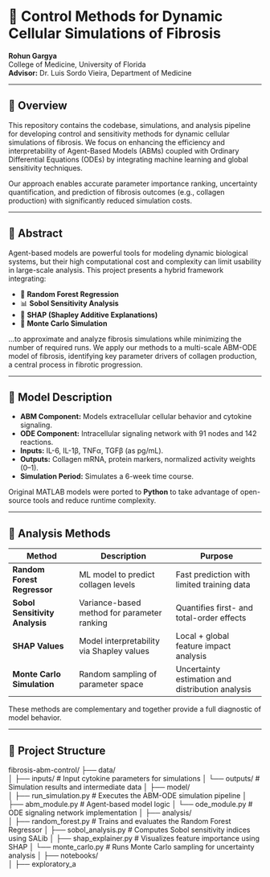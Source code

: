 # 🧬 Control Methods for Dynamic Cellular Simulations of Fibrosis

**Rohun Gargya**  
College of Medicine, University of Florida  
**Advisor:** Dr. Luis Sordo Vieira, Department of Medicine

---

## 📘 Overview

This repository contains the codebase, simulations, and analysis pipeline for developing control and sensitivity methods for dynamic cellular simulations of fibrosis. We focus on enhancing the efficiency and interpretability of Agent-Based Models (ABMs) coupled with Ordinary Differential Equations (ODEs) by integrating machine learning and global sensitivity techniques.

Our approach enables accurate parameter importance ranking, uncertainty quantification, and prediction of fibrosis outcomes (e.g., collagen production) with significantly reduced simulation costs.

---

## 🧪 Abstract

Agent-based models are powerful tools for modeling dynamic biological systems, but their high computational cost and complexity can limit usability in large-scale analysis. This project presents a hybrid framework integrating:

- 🌲 **Random Forest Regression**
- 📊 **Sobol Sensitivity Analysis**
- 🧠 **SHAP (Shapley Additive Explanations)**
- 🎲 **Monte Carlo Simulation**

...to approximate and analyze fibrosis simulations while minimizing the number of required runs. We apply our methods to a multi-scale ABM-ODE model of fibrosis, identifying key parameter drivers of collagen production, a central process in fibrotic progression.

---

## 🔬 Model Description

- **ABM Component:** Models extracellular cellular behavior and cytokine signaling.
- **ODE Component:** Intracellular signaling network with 91 nodes and 142 reactions.
- **Inputs:** IL-6, IL-1β, TNFα, TGFβ (as pg/mL).
- **Outputs:** Collagen mRNA, protein markers, normalized activity weights (0–1).
- **Simulation Period:** Simulates a 6-week time course.

Original MATLAB models were ported to **Python** to take advantage of open-source tools and reduce runtime complexity.

---

## 🧰 Analysis Methods

| Method | Description | Purpose |
|--------|-------------|---------|
| **Random Forest Regressor** | ML model to predict collagen levels | Fast prediction with limited training data |
| **Sobol Sensitivity Analysis** | Variance-based method for parameter ranking | Quantifies first- and total-order effects |
| **SHAP Values** | Model interpretability via Shapley values | Local + global feature impact analysis |
| **Monte Carlo Simulation** | Random sampling of parameter space | Uncertainty estimation and distribution analysis |

These methods are complementary and together provide a full diagnostic of model behavior.

---

## 📁 Project Structure

fibrosis-abm-control/
├── data/                    
│   ├── inputs/              # Input cytokine parameters for simulations
│   └── outputs/             # Simulation results and intermediate data
│
├── model/                   
│   ├── run_simulation.py    # Executes the ABM-ODE simulation pipeline
│   ├── abm_module.py        # Agent-based model logic
│   └── ode_module.py        # ODE signaling network implementation
│
├── analysis/                
│   ├── random_forest.py     # Trains and evaluates the Random Forest Regressor
│   ├── sobol_analysis.py    # Computes Sobol sensitivity indices using SALib
│   ├── shap_explainer.py    # Visualizes feature importance using SHAP
│   └── monte_carlo.py       # Runs Monte Carlo sampling for uncertainty analysis
│
├── notebooks/               
│   ├── exploratory_a
